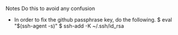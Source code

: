 Notes
Do this to avoid any confusion
* In order to fix the github passphrase key, do the following.
  $ eval "$(ssh-agent -s)"
  $ ssh-add -K ~/.ssh/id_rsa

